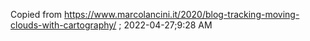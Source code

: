 Copied from https://www.marcolancini.it/2020/blog-tracking-moving-clouds-with-cartography/ ; 2022-04-27;9:28 AM